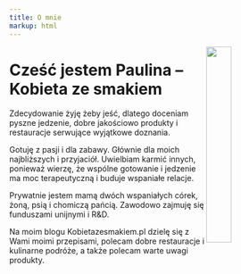 ```yaml
---
title: O mnie
markup: html
---
```


<img src="../images/paulina.jpg" style="float: right;" width="30%"/>
<h1>Cześć jestem Paulina – Kobieta ze smakiem</h1>

<p>Zdecydowanie żyję żeby jeść, dlatego doceniam pyszne jedzenie, dobre jakościowo produkty i  restauracje serwujące wyjątkowe doznania.</p>

<p>Gotuję z pasji i dla zabawy. Głównie dla moich najbliższych i przyjaciół. Uwielbiam karmić innych, ponieważ wierzę, że wspólne gotowanie i jedzenie ma moc terapeutyczną i buduje wspaniałe relacje.</p>

<p>Prywatnie jestem mamą dwóch wspaniałych córek, żoną, psią i chomiczą pańcią. Zawodowo zajmuję się funduszami unijnymi i R&D.</p>

<p>Na moim blogu Kobietazesmakiem.pl dzielę się z Wami moimi przepisami, polecam dobre restauracje i kulinarne podróże, a także polecam warte uwagi produkty.</p>


